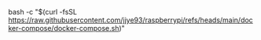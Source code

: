 bash -c "$(curl -fsSL https://raw.githubusercontent.com/jjye93/raspberrypi/refs/heads/main/docker-compose/docker-compose.sh)"

